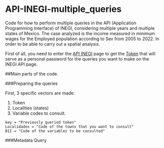 # API-INEGI-multiple_queries
Code for how to perform multiple queries in the API (Application Programming Interface) of INEGI, considering multiple years and multiple states of Mexico. The case analyzed is the income measured in minimum wages for the Employed population according to Sex from 2005 to 2022. In order to be able to carry out a spatial analysis.

First of all, you need to enter the [API INEGI](https://www.inegi.org.mx/servicios/api_indicadores.html) page to get the [Token](https://www.inegi.org.mx/app/desarrolladores/generatoken/Usuarios/token_Verify) that will serve as a personal password for the queries you want to make on the INEGI API page.

##Main parts of the code.

###Preparing the queries

First, 3 specific vectors are made:
1. Token
2. Localities (states)
3. Variable codes to consult.


```
key = "Previously queried token"
Localidades = "Code of the towns that you want to consult"
B1I = "Code of the variables to be consulted"
```

###Metadata Query

